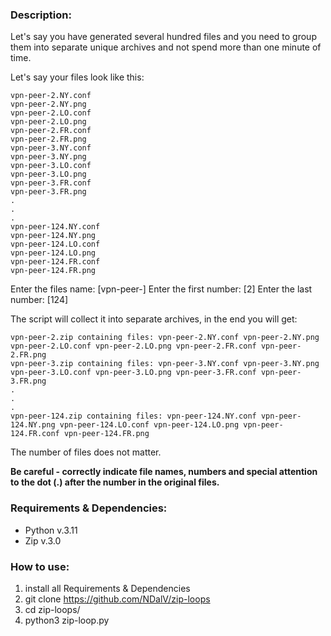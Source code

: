 
### Description:
Let's say you have generated several hundred files and you need to group them into separate unique archives and not spend more than one minute of time.

Let's say your files look like this:

```
vpn-peer-2.NY.conf
vpn-peer-2.NY.png
vpn-peer-2.LO.conf
vpn-peer-2.LO.png
vpn-peer-2.FR.conf
vpn-peer-2.FR.png
vpn-peer-3.NY.conf
vpn-peer-3.NY.png
vpn-peer-3.LO.conf
vpn-peer-3.LO.png
vpn-peer-3.FR.conf
vpn-peer-3.FR.png
.
.
.
vpn-peer-124.NY.conf
vpn-peer-124.NY.png
vpn-peer-124.LO.conf
vpn-peer-124.LO.png
vpn-peer-124.FR.conf
vpn-peer-124.FR.png
```

Enter the files name: [vpn-peer-]
Enter the first number: [2]
Enter the last number: [124]

The script will collect it into separate archives, in the end you will get:
```
vpn-peer-2.zip containing files: vpn-peer-2.NY.conf vpn-peer-2.NY.png vpn-peer-2.LO.conf vpn-peer-2.LO.png vpn-peer-2.FR.conf vpn-peer-2.FR.png
vpn-peer-3.zip containing files: vpn-peer-3.NY.conf vpn-peer-3.NY.png vpn-peer-3.LO.conf vpn-peer-3.LO.png vpn-peer-3.FR.conf vpn-peer-3.FR.png
.
.
.
vpn-peer-124.zip containing files: vpn-peer-124.NY.conf vpn-peer-124.NY.png vpn-peer-124.LO.conf vpn-peer-124.LO.png vpn-peer-124.FR.conf vpn-peer-124.FR.png
```
The number of files does not matter.

**Be careful - correctly indicate file names, numbers and special attention to the dot (.) after the number in the original files.**


### Requirements & Dependencies:
+ Python v.3.11
+ Zip v.3.0


### How to use:
1. install all Requirements & Dependencies
2. git clone https://github.com/NDalV/zip-loops
3. cd zip-loops/
4. python3 zip-loop.py


